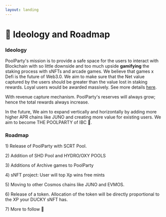 ```yaml
---
layout: landing
---
```


# 🧠 Ideology and Roadmap

### Ideology

PoolParty's mission is to provide a safe space for the users to interact with Blockchain with so little downside and too much upside **gamifying** the staking process with sNFTs and arcade games. We believe that games x Defi is the future of Web3.0. We aim to make sure that the Net value captured by the users should be greater than the value lost in staking rewards. Loyal users would be awarded massively. See more details [here](other-upsides-of-staking-with-poolparty.md).

With revenue capture mechanism. PoolParty's reserves will always grow; hence the total rewards always increase.

In the future, We aim to expand vertically and horizontally by adding more higher APR chains like JUNO and creating more value for existing users. We aim to become THE POOLPARTY of IBC 👀.

### Roadmap

1\) Release of PoolParty with SCRT Pool.

2\) Addition of SHD Pool and HYDRO/OXY POOLS

3\) Additions of Archive games to PoolParty

4\) sNFT project: User will top Xp wins free mints

5\) Moving to other Cosmos chains like JUNO and EVMOS.

6\) Release of a token. Allocation of the token will be directly proportional to the XP your DUCKY sNFT has.&#x20;

7\) More to follow 🤫

